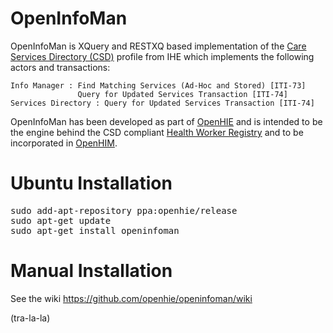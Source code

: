 OpenInfoMan
===========

OpenInfoMan is XQuery and RESTXQ based implementation of the <a href="http://wiki.ihe.net/index.php?title=Care_Services_Discovery">Care Services Directory (CSD)</a> profile from IHE which implements the following actors and transactions:

    Info Manager : Find Matching Services (Ad-Hoc and Stored) [ITI-73]
                   Query for Updated Services Transaction [ITI-74]
    Services Directory : Query for Updated Services Transaction [ITI-74]

OpenInfoMan has been developed as part of <a href="http://ohie.org">OpenHIE</a> and is intended to be the engine behind the CSD compliant <a href="https://wiki.ohie.org/display/SUB/Health+Worker+Registry+Community">Health Worker Registry</a> and to be incorporated in <a href="http://openhim.org/">OpenHIM</a>.


Ubuntu Installation
===================

<pre>
sudo add-apt-repository ppa:openhie/release
sudo apt-get update
sudo apt-get install openinfoman
</pre>


Manual Installation
===================
See the wiki https://github.com/openhie/openinfoman/wiki


(tra-la-la)
